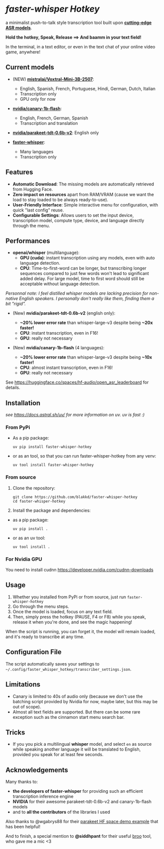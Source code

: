 # _faster-whisper Hotkey_

a minimalist push-to-talk style transcription tool built upon **[cutting-edge ASR models](https://huggingface.co/spaces/hf-audio/open_asr_leaderboard)**.

**Hold the hotkey, Speak, Release ==> And baamm in your text field!**

In the terminal, in a text editor, or even in the text chat of your online video game, anywhere!

## Current models

- (NEW) **[mistralai/Voxtral-Mini-3B-2507](https://huggingface.co/mistralai/Voxtral-Mini-3B-2507)**: 
  - English, Spanish, French, Portuguese, Hindi, German, Dutch, Italian
  - Transcription only
  - GPU only for now

- **[nvidia/canary-1b-flash](https://huggingface.co/nvidia/canary-1b-flash)**:
  - English, French, German, Spanish
  - Transcription and translation

- **[nvidia/parakeet-tdt-0.6b-v2](https://huggingface.co/nvidia/parakeet-tdt-0.6b-v2)**: English only

- **[faster-whisper](https://github.com/SYSTRAN/faster-whisper)**:
  - Many languages
  - Transcription only

## Features

- **Automatic Download**: The missing models are automatically retrieved from Hugging Face.
- **Zero impact on resources** apart from RAM/VRAM (cause we want the load to stay loaded to be always ready-to-use).
- **User-Friendly Interface**: Simple interactive menu for configuration, with quick "last config" reuse.
- **Configurable Settings**: Allows users to set the input device, transcription model, compute type, device, and language directly through the menu.

## Performances

- **openai/whisper** (multilanguage):
  - **GPU (cuda)**: instant transcription using any models, even with auto language detection.
  - **CPU**: Time-to-first-word can be longer, but transcribing longer sequences compared to just few words won't lead to significant added delay. For large model, time to first word should still be acceptable without language detection.

_Personnal note:
I feel distilled whisper models are lacking precision for non-native English speakers. I personally don't really like them, finding them a bit "rigid"._

- (New) **nvidia/parakeet-tdt-0.6b-v2** (english only):

  - **~20% lower error rate** than whisper-large-v3 despite being **~20x faster!**
  - **CPU**: instant transcription, even in F16!
  - **GPU**: really not necessary

- (New) **nvidia/canary-1b-flash** (4 languages):
  - **~20% lower error rate** than whisper-large-v3 despite being **~10x faster!**
  - **CPU**: almost instant transcription, even in F16!
  - **GPU**: really not necessary

See https://huggingface.co/spaces/hf-audio/open_asr_leaderboard for details.

## Installation

_see https://docs.astral.sh/uv/ for more information on uv. uv is fast :\)_

### From PyPi

- As a pip package:

  ```
  uv pip install faster-whisper-hotkey
  ```

- or as an tool, so that you can run faster-whisper-hotkey from any venv:

  ```
  uv tool install faster-whisper-hotkey
  ```

### From source

1. Clone the repository:

   ```
   git clone https://github.com/blakkd/faster-whisper-hotkey
   cd faster-whisper-hotkey
   ```

2. Install the package and dependencies:

- as a pip package:

  ```
  uv pip install .
  ```

- or as an uv tool:

  ```
  uv tool install .
  ```

### For Nvidia GPU

You need to install cudnn https://developer.nvidia.com/cudnn-downloads

## Usage

1. Whether you installed from PyPi or from source, just run `faster-whisper-hotkey`
2. Go through the menu steps.
3. Once the model is loaded, focus on any text field.
4. Then, simply press the hotkey (PAUSE, F4 or F8) while you speak, release it when you're done, and see the magic happening!

When the script is running, you can forget it, the model will remain loaded, and it's ready to transcribe at any time.

## Configuration File

The script automatically saves your settings to `~/.config/faster_whisper_hotkey/transcriber_settings.json`.

## Limitations

- Canary is limited to 40s of audio only (because we don't use the batching script provided by Nvidia for now, maybe later, but this may be out of scope).
- Almost all text fields are supported. But there can be some rare exception such as the cinnamon start menu search bar.

## Tricks

- If you you pick a multilingual **whisper** model, and select `en` as source while speaking another language it will be translated to English, provided you speak for at least few seconds.

## Acknowledgements

Many thanks to:

- **the developers of faster-whisper** for providing such an efficient transcription inference engine
- **NVIDIA** for their awesome parakeet-tdt-0.6b-v2 and canary-1b-flash models
- and to **all the contributors** of the libraries I used

Also thanks to @wgabrys88 for their [parakeet HF space demo example](https://huggingface.co/spaces/WJ88/NVIDIA-Parakeet-TDT-0.6B-v2-INT8-Real-Time-Mic-Transcription) that has been helpful!

And to finish, a special mention to **@siddhpant** for their useful [broo](https://github.com/siddhpant/broo) tool, who gave me a mic <3
